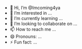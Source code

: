 - 👋 Hi, I’m @Imcoming4ya
- 👀 I’m interested in ...
- 🌱 I’m currently learning ...
- 💞️ I’m looking to collaborate on ...
- 📫 How to reach me ...
- 😄 Pronouns: ...
- ⚡ Fun fact: ...

<!---
Imcoming4ya/Imcoming4ya is a ✨ special ✨ repository because its `README.md` (this file) appears on your GitHub profile.
You can click the Preview link to take a look at your changes.
--->
